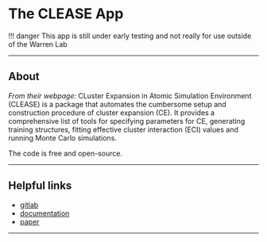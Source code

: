 
# The CLEASE App

!!! danger
    This app is still under early testing and not really for use outside of the Warren Lab

--------------------------------------------------------------------------------

## About

*From their webpage:*
CLuster Expansion in Atomic Simulation Environment (CLEASE) is a package that automates the cumbersome setup and construction procedure of cluster expansion (CE). It provides a comprehensive list of tools for specifying parameters for CE, generating training structures, fitting effective cluster interaction (ECI) values and running Monte Carlo simulations.

The code is free and open-source.

--------------------------------------------------------------------------------

## Helpful links

 - [gitlab](https://gitlab.com/computationalmaterials/clease/)
 - [documentation](https://clease.readthedocs.io/en/stable/)
 - [paper](https://doi.org/10.1088/1361-648X/ab1bbc)

--------------------------------------------------------------------------------
